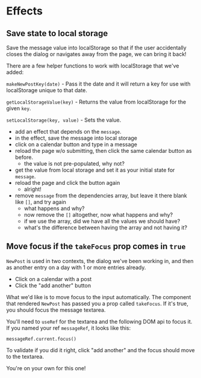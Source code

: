 # Effects

## Save state to local storage

Save the message value into localStorage so that if the user accidentally closes the dialog or navigates away from the page, we can bring it back!

There are a few helper functions to work with localStorage that we've added:

`makeNewPostKey(date)` - Pass it the date and it will return a key for use with localStorage unique to that date.

`getLocalStorageValue(key)` - Returns the value from localStorage for the given `key`.

`setLocalStorage(key, value)` - Sets the value.

- add an effect that depends on the `message`.
- in the effect, save the message into local storage
- click on a calendar button and type in a message
- reload the page w/o submitting, then click the same calendar button as before.
  - the value is not pre-populated, why not?
- get the value from local storage and set it as your initial state for `message`.
- reload the page and click the button again
  - alright!
- remove `message` from the dependencies array, but leave it there blank like `[]`, and try again
  - what happens and why?
  - now remove the `[]` altogether, now what happens and why?
  - if we use the array, did we have all the values we should have?
  - what's the difference between having the array and not having it?

## Move focus if the `takeFocus` prop comes in `true`

`NewPost` is used in two contexts, the dialog we've been working in, and then as another entry on a day with 1 or more entries already.

- Click on a calendar with a post
- Click the "add another" button

What we'd like is to move focus to the input automatically. The component that rendered `NewPost` has passed you a prop called `takeFocus`. If it's true, you should focus the message textarea.

You'll need to `useRef` for the textarea and the following DOM api to focus it. If you named your ref `messageRef`, it looks like this:

```
messageRef.current.focus()
```

To validate if you did it right, click "add another" and the focus should move to the textarea.

You're on your own for this one!
